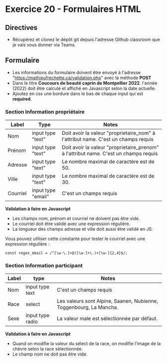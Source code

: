 # Exercice 20 - Formulaires HTML



## Directives

- Récupérez et clonez le dépôt git depuis l'adresse Github classroom que je vais vous donner via Teams.

## Formulaire

- Les informations du formulaire doivent être envoyé à l'adresse "https://mathieufrechette.ca/validation.php" avec la méthode **POST**
- Dans le titre **Coucours de beauté caprin de Montpellier 2022**. l'année (2022) doit être calculé et affiché en Javascript selon la date actuelle. 
- Ajoutez en css une bordure dans le bas de chaque input qui est **required**.

### Section Information propriétaire

| Label    | Type               | Notes                                                        |
| -------- | ------------------ | ------------------------------------------------------------ |
| Nom      | input type "text"  | Doit avoir la valeur "proprietaire_nom" à l'attribut name. C'est un champs requis |
| Prénom   | input type "text"  | Doit avoir la valeur "proprietaire_prenom" à l'attribut name. C'est un champs requis |
| Adresse  | input type "text"  | Le nombre maximal de caractère est de 50.                    |
| Ville    | input type "text"  | Le nombre maximal de caractère est de 30.                    |
| Courriel | input type "email" | C'est un champs requis                                       |

 **Validation à faire en Javascript**

- Les champs nom, prénom et courriel ne doivent pas être vide.
- Le courriel doit être validé avec une expression régulière. 
- La longueur des champs adresse et ville doit aussi être validé en JS.

Vous pouvez utiliser cette constante pour tester le courriel avec une expression régulière : 

`const regex_email = /^[\w-\.]+@([\w-]+\.)+[\w-]{2,4}$/;`

### Section Information participant

| Label | type             | Notes                                                        |
| ----- | ---------------- | ------------------------------------------------------------ |
| Nom   | input type text  | C'est un champs requis                                       |
| Race  | select           | Les valeurs sont Alpine, Saanen, Nubienne, Toggenbourg, La Mancha. |
| Sexe  | input type radio | La valeur male est sélectionnée par défaut.                  |

**Validation à faire en Javascript**

- Quand on modifie la valeur du sélect de la race, on modifie l'image de la chèvre selon la race sélectionnée.
- Le champ nom ne doit pas être vide.
